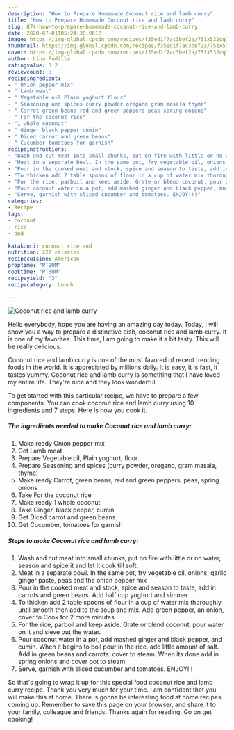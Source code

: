 ```yaml
---
description: "How to Prepare Homemade Coconut rice and lamb curry"
title: "How to Prepare Homemade Coconut rice and lamb curry"
slug: 874-how-to-prepare-homemade-coconut-rice-and-lamb-curry
date: 2020-07-01T05:24:30.961Z
image: https://img-global.cpcdn.com/recipes/f35ed1f7ac3bef2a/751x532cq70/coconut-rice-and-lamb-curry-recipe-main-photo.jpg
thumbnail: https://img-global.cpcdn.com/recipes/f35ed1f7ac3bef2a/751x532cq70/coconut-rice-and-lamb-curry-recipe-main-photo.jpg
cover: https://img-global.cpcdn.com/recipes/f35ed1f7ac3bef2a/751x532cq70/coconut-rice-and-lamb-curry-recipe-main-photo.jpg
author: Lina Padilla
ratingvalue: 3.2
reviewcount: 8
recipeingredient:
- " Onion pepper mix"
- " Lamb meat"
- " Vegetable oil Plain yoghurt flour"
- " Seasoning and spices curry powder oregano gram masala thyme"
- " Carrot green beans red and green peppers peas spring onions"
- " For the coconut rice"
- "1 whole coconut"
- " Ginger black pepper cumin"
- " Diced carrot and green beans"
- " Cucumber tomatoes for garnish"
recipeinstructions:
- "Wash and cut meat into small chunks, put on fire with little or no water, season and spice it and let it cook till soft."
- "Meat in a separate bowl. In the same pot, fry vegetable oil, onions, garlic ginger paste, peas and the onion pepper mix"
- "Pour in the cooked meat and stock, spice and season to taste, add in carrots and green beans. Add half cup yoghurt and simmer"
- "To thicken add 2 table spoons of flour in a cup of water mix thoroughly until smooth then add to the soup and mix. Add green pepper, an onion, cover to Cook for 2 more minutes."
- "For the rice, parboil and keep aside. Grate or blend coconut, pour water on it and sieve out the water."
- "Pour coconut water in a pot, add mashed ginger and black pepper, and cumin. When it begins to boil pour in the rice, add little amount of salt. Add in green beans and carrots. cover to steam. When its done add in spring onions and cover pot to steam."
- "Serve, garnish with sliced cucumber and tomatoes. ENJOY!!!"
categories:
- Recipe
tags:
- coconut
- rice
- and

katakunci: coconut rice and 
nutrition: 227 calories
recipecuisine: American
preptime: "PT20M"
cooktime: "PT60M"
recipeyield: "3"
recipecategory: Lunch

---
```



![Coconut rice and lamb curry](https://img-global.cpcdn.com/recipes/f35ed1f7ac3bef2a/751x532cq70/coconut-rice-and-lamb-curry-recipe-main-photo.jpg)

Hello everybody, hope you are having an amazing day today. Today, I will show you a way to prepare a distinctive dish, coconut rice and lamb curry. It is one of my favorites. This time, I am going to make it a bit tasty. This will be really delicious.

Coconut rice and lamb curry is one of the most favored of recent trending foods in the world. It is appreciated by millions daily. It is easy, it is fast, it tastes yummy. Coconut rice and lamb curry is something that I have loved my entire life. They're nice and they look wonderful.




To get started with this particular recipe, we have to prepare a few components. You can cook coconut rice and lamb curry using 10 ingredients and 7 steps. Here is how you cook it.

<!--inarticleads1-->

##### The ingredients needed to make Coconut rice and lamb curry:

1. Make ready  Onion pepper mix
1. Get  Lamb meat
1. Prepare  Vegetable oil, Plain yoghurt, flour
1. Prepare  Seasoning and spices (curry powder, oregano, gram masala, thyme)
1. Make ready  Carrot, green beans, red and green peppers, peas, spring onions
1. Take  For the coconut rice
1. Make ready 1 whole coconut
1. Take  Ginger, black pepper, cumin
1. Get  Diced carrot and green beans
1. Get  Cucumber, tomatoes for garnish




<!--inarticleads2-->

##### Steps to make Coconut rice and lamb curry:

1. Wash and cut meat into small chunks, put on fire with little or no water, season and spice it and let it cook till soft.
1. Meat in a separate bowl. In the same pot, fry vegetable oil, onions, garlic ginger paste, peas and the onion pepper mix
1. Pour in the cooked meat and stock, spice and season to taste, add in carrots and green beans. Add half cup yoghurt and simmer
1. To thicken add 2 table spoons of flour in a cup of water mix thoroughly until smooth then add to the soup and mix. Add green pepper, an onion, cover to Cook for 2 more minutes.
1. For the rice, parboil and keep aside. Grate or blend coconut, pour water on it and sieve out the water.
1. Pour coconut water in a pot, add mashed ginger and black pepper, and cumin. When it begins to boil pour in the rice, add little amount of salt. Add in green beans and carrots. cover to steam. When its done add in spring onions and cover pot to steam.
1. Serve, garnish with sliced cucumber and tomatoes. ENJOY!!!




So that's going to wrap it up for this special food coconut rice and lamb curry recipe. Thank you very much for your time. I am confident that you will make this at home. There is gonna be interesting food at home recipes coming up. Remember to save this page on your browser, and share it to your family, colleague and friends. Thanks again for reading. Go on get cooking!
